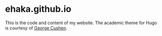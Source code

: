 # ehaka.github.io

This is the code and content of my website.
The academic theme for Hugo is courtesy of [George Cushen](https://georgecushen.com).
